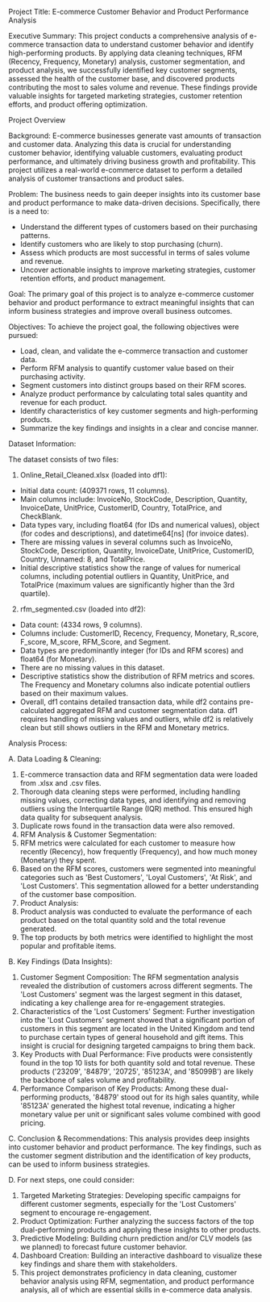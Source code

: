 Project Title: E-commerce Customer Behavior and Product Performance Analysis

Executive Summary: This project conducts a comprehensive analysis of e-commerce transaction data to understand customer behavior and identify high-performing products. By applying data cleaning techniques, RFM (Recency, Frequency, Monetary) analysis, customer segmentation, and product analysis, we successfully identified key customer segments, assessed the health of the customer base, and discovered products contributing the most to sales volume and revenue. These findings provide valuable insights for targeted marketing strategies, customer retention efforts, and product offering optimization.


Project Overview
    
Background: E-commerce businesses generate vast amounts of transaction and customer data. Analyzing this data is crucial for understanding customer behavior, identifying valuable customers, evaluating product performance, and ultimately driving business growth and profitability. This project utilizes a real-world e-commerce dataset to perform a detailed analysis of customer transactions and product sales.

Problem: The business needs to gain deeper insights into its customer base and product performance to make data-driven decisions. Specifically, there is a need to:

- Understand the different types of customers based on their purchasing patterns.
- Identify customers who are likely to stop purchasing (churn).
- Assess which products are most successful in terms of sales volume and revenue.
- Uncover actionable insights to improve marketing strategies, customer retention efforts, and product management.


Goal: The primary goal of this project is to analyze e-commerce customer behavior and product performance to extract meaningful insights that can inform business strategies and improve overall business outcomes.

Objectives: To achieve the project goal, the following objectives were pursued:

- Load, clean, and validate the e-commerce transaction and customer data.
- Perform RFM analysis to quantify customer value based on their purchasing activity.
- Segment customers into distinct groups based on their RFM scores.
- Analyze product performance by calculating total sales quantity and revenue for each product.
- Identify characteristics of key customer segments and high-performing products.
- Summarize the key findings and insights in a clear and concise manner.

Dataset Information:

The dataset consists of two files:
1. Online_Retail_Cleaned.xlsx (loaded into df1):
- Initial data count: (409371 rows, 11 columns).
- Main columns include: InvoiceNo, StockCode, Description, Quantity, InvoiceDate, UnitPrice, CustomerID, Country, TotalPrice, and CheckBlank.
- Data types vary, including float64 (for IDs and numerical values), object (for codes and descriptions), and datetime64[ns] (for invoice dates).
- There are missing values in several columns such as InvoiceNo, StockCode, Description, Quantity, InvoiceDate, UnitPrice, CustomerID, Country, Unnamed: 8, and TotalPrice.
- Initial descriptive statistics show the range of values for numerical columns, including potential outliers in Quantity, UnitPrice, and TotalPrice (maximum values are significantly higher than the 3rd quartile).
2. rfm_segmented.csv (loaded into df2):
- Data count: (4334 rows, 9 columns).
- Columns include: CustomerID, Recency, Frequency, Monetary, R_score, F_score, M_score, RFM_Score, and Segment.
- Data types are predominantly integer (for IDs and RFM scores) and float64 (for Monetary).
- There are no missing values in this dataset.
- Descriptive statistics show the distribution of RFM metrics and scores. The Frequency and Monetary columns also indicate potential outliers based on their maximum values.
- Overall, df1 contains detailed transaction data, while df2 contains pre-calculated aggregated RFM and customer segmentation data. df1 requires handling of missing values and outliers, while df2 is relatively clean but still shows outliers in the RFM and Monetary metrics.


Analysis Process:

A. Data Loading & Cleaning:

 1. E-commerce transaction data and RFM segmentation data were loaded from .xlsx and .csv files.
 2. Thorough data cleaning steps were performed, including handling missing values, correcting data types, and identifying and removing outliers using the Interquartile Range (IQR) method. This ensured high data quality for subsequent analysis.
 3. Duplicate rows found in the transaction data were also removed.
 4. RFM Analysis & Customer Segmentation:
 5. RFM metrics were calculated for each customer to measure how recently (Recency), how frequently (Frequency), and how much money (Monetary) they spent.
 6. Based on the RFM scores, customers were segmented into meaningful categories such as 'Best Customers', 'Loyal Customers', 'At Risk', and 'Lost Customers'. This segmentation allowed for a better understanding of the customer base composition.
 7. Product Analysis:
 8. Product analysis was conducted to evaluate the performance of each product based on the total quantity sold and the total revenue generated.
 9. The top products by both metrics were identified to highlight the most popular and profitable items.

B. Key Findings (Data Insights):
  1. Customer Segment Composition: The RFM segmentation analysis revealed the distribution of customers across different segments. The 'Lost Customers' segment was the largest segment in this dataset, indicating a key challenge area for re-engagement strategies.
  2. Characteristics of the 'Lost Customers' Segment: Further investigation into the 'Lost Customers' segment showed that a significant portion of customers in this segment are located in the United Kingdom and tend to purchase certain types of general household and gift items. This insight is crucial for designing targeted campaigns to bring them back.
  3. Key Products with Dual Performance: Five products were consistently found in the top 10 lists for both quantity sold and total revenue. These products ('23209', '84879', '20725', '85123A', and '85099B') are likely the backbone of sales volume and profitability.
  4. Performance Comparison of Key Products: Among these dual-performing products, '84879' stood out for its high sales quantity, while '85123A' generated the highest total revenue, indicating a higher monetary value per unit or significant sales volume combined with good pricing.

C. Conclusion & Recommendations:
    This analysis provides deep insights into customer behavior and product performance. The key findings, such as the customer segment distribution and the identification of key products, can be used to inform business strategies.

D. For next steps, one could consider:

  1. Targeted Marketing Strategies: Developing specific campaigns for different customer segments, especially for the 'Lost Customers' segment to encourage re-engagement.
  2. Product Optimization: Further analyzing the success factors of the top dual-performing products and applying these insights to other products.
  3. Predictive Modeling: Building churn prediction and/or CLV models (as we planned) to forecast future customer behavior.
  4. Dashboard Creation: Building an interactive dashboard to visualize these key findings and share them with stakeholders.
  5. This project demonstrates proficiency in data cleaning, customer behavior analysis using RFM, segmentation, and product performance analysis, all of which are essential skills in e-commerce data analysis.
